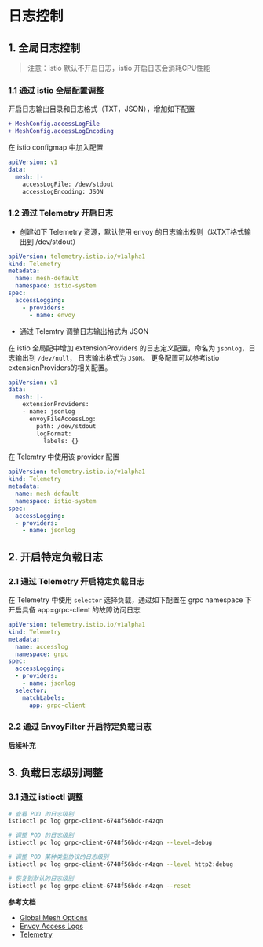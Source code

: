 # 日志控制

## 1. 全局日志控制

> 注意：istio 默认不开启日志，istio 开启日志会消耗CPU性能

### 1.1 通过 istio 全局配置调整

开启日志输出目录和日志格式（TXT，JSON），增加如下配置
```diff
+ MeshConfig.accessLogFile
+ MeshConfig.accessLogEncoding
```

在 istio configmap 中加入配置
```yaml
apiVersion: v1
data:
  mesh: |-
    accessLogFile: /dev/stdout
    accessLogEncoding: JSON
```

### 1.2 通过 Telemetry 开启日志

- 创建如下 Telemetry 资源，默认使用 envoy 的日志输出规则（以TXT格式输出到 /dev/stdout）

```yaml
apiVersion: telemetry.istio.io/v1alpha1
kind: Telemetry
metadata:
  name: mesh-default
  namespace: istio-system
spec:
  accessLogging:
    - providers:
      - name: envoy
```

- 通过 Telemtry 调整日志输出格式为 JSON

在 istio 全局配中增加 extensionProviders 的日志定义配置，命名为 `jsonlog`，日志输出到 `/dev/null`， 日志输出格式为 `JSON`。
更多配置可以参考istio extensionProviders的相关配置。
```yaml
apiVersion: v1
data:
  mesh: |-
    extensionProviders:
    - name: jsonlog
      envoyFileAccessLog:
        path: /dev/stdout
        logFormat:
          labels: {}
```
在 Telemtry 中使用该 provider 配置
```yaml
apiVersion: telemetry.istio.io/v1alpha1
kind: Telemetry
metadata:
  name: mesh-default
  namespace: istio-system
spec:
  accessLogging:
  - providers:
    - name: jsonlog
```

## 2. 开启特定负载日志

### 2.1 通过 Telemetry 开启特定负载日志

在 Telemetry 中使用 `selector` 选择负载，通过如下配置在 grpc namespace 下开启具备 app=grpc-client 的故障访问日志

```yaml
apiVersion: telemetry.istio.io/v1alpha1
kind: Telemetry
metadata:
  name: accesslog
  namespace: grpc
spec:
  accessLogging:
  - providers:
    - name: jsonlog
  selector:
    matchLabels:
      app: grpc-client
```

### 2.2 通过 EnvoyFilter 开启特定负载日志

**后续补充**


## 3. 负载日志级别调整

### 3.1 通过 istioctl 调整

```bash
# 查看 POD 的日志级别
istioctl pc log grpc-client-6748f56bdc-n4zqn

# 调整 POD 的日志级别
istioctl pc log grpc-client-6748f56bdc-n4zqn --level=debug

# 调整 POD 某种类型协议的日志级别
istioctl pc log grpc-client-6748f56bdc-n4zqn --level http2:debug

# 恢复到默认的日志级别
istioctl pc log grpc-client-6748f56bdc-n4zqn --reset
```



**参考文档**
- [Global Mesh Options](https://istio.io/latest/docs/reference/config/istio.mesh.v1alpha1/#MeshConfig)
- [Envoy Access Logs](https://istio.io/latest/docs/tasks/observability/logs/access-log/)
- [Telemetry](https://istio.io/latest/docs/reference/config/telemetry/#Telemetry)